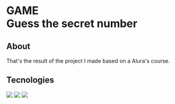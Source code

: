 <h1>        GAME
<br>Guess the secret number</br>
</h1>

## About
<p>That's the result of the project I made based on a Alura's course.</p>

## Tecnologies
<div>
  <img src="https://img.shields.io/badge/HTML-239120?style=for-the-badge&logo=html5&logoColor=white">
  <img src="https://img.shields.io/badge/CSS-239120?&style=for-the-badge&logo=css3&logoColor=white">
  <img src="https://img.shields.io/badge/JavaScript-F7DF1E?style=for-the-badge&logo=javascript&logoColor=black">
</div>
